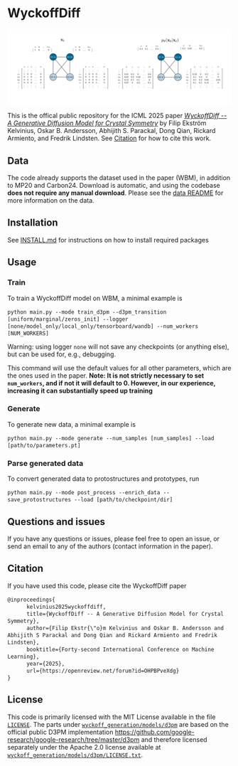 # WyckoffDiff
![](assets/wyckoffdiff_graphical_abstract.png)

This is the offical public repository for the ICML 2025 paper [_WyckoffDiff -- A Generative Diffusion Model for Crystal Symmetry_](https://arxiv.org/abs/2502.06485) by Filip Ekström Kelvinius, Oskar B. Andersson, Abhijith S. Parackal, Dong Qian, Rickard Armiento, and Fredrik Lindsten. See [Citation](#citation) for how to cite this work.

## Data
The code already supports the dataset used in the paper (WBM), in addition to MP20 and Carbon24. Download is automatic, and using the codebase **does not require any manual download**. Please see the [data README](data/README.md) for more information on the data.

## Installation
See [INSTALL.md](INSTALL.md) for instructions on how to install required packages

## Usage
### Train
To train a WyckoffDiff model on WBM, a minimal example is
```
python main.py --mode train_d3pm --d3pm_transition [uniform/marginal/zeros_init] --logger [none/model_only/local_only/tensorboard/wandb] --num_workers [NUM_WORKERS]
```
Warning: using logger ```none``` will not save any checkpoints (or anything else), but can be used for, e.g., debugging.

This command will use the default values for all other parameters, which are the ones used in the paper. **Note: It is not strictly necessary to set ```num_workers```, and if not it will default to 0. However, in our experience, increasing it can substantially speed up training**

### Generate
To generate new data, a minimal example is
```
python main.py --mode generate --num_samples [num_samples] --load [path/to/parameters.pt]
```

### Parse generated data
To convert generated data to protostructures and prototypes, run
```
python main.py --mode post_process --enrich_data --save_protostructures --load [path/to/checkpoint/dir]
```
## Questions and issues
If you have any questions or issues, please feel free to open an issue, or send an email to any of the authors (contact information in the paper).

## Citation
If you have used this code, please cite the WyckoffDiff paper
```
@inproceedings{
      kelvinius2025wyckoffdiff,
      title={WyckoffDiff -- A Generative Diffusion Model for Crystal Symmetry},
      author={Filip Ekstr{\"o}m Kelvinius and Oskar B. Andersson and Abhijith S Parackal and Dong Qian and Rickard Armiento and Fredrik Lindsten},
      booktitle={Forty-second International Conference on Machine Learning},
      year={2025},
      url={https://openreview.net/forum?id=OHPBPveXdg}
}
```

## License
This code is primarily licensed with the MIT License available in the file [`LICENSE`](LICENSE). The parts under [`wyckoff_generation/models/d3pm`](wyckoff_generation/models/d3pm) are based on the official public D3PM implementation <https://github.com/google-research/google-research/tree/master/d3pm> and therefore licensed separately under the Apache 2.0 license available at [`wyckoff_generation/models/d3pm/LICENSE.txt`](wyckoff_generation/models/d3pm/LICENSE.txt).
